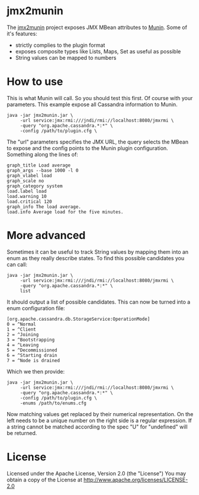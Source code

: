 # jmx2munin

The [jmx2munin](http://github.com/tcurdt/jmx2munin) project exposes JMX MBean attributes to [Munin](http://munin-monitoring.org/).
Some of it's features:

 * strictly complies to the plugin format
 * exposes composite types like Lists, Maps, Set as useful as possible
 * String values can be mapped to numbers

# How to use

This is what Munin will call. So you should test this first. Of course with your parameters. This example expose all Cassandra information to Munin.

    java -jar jmx2munin.jar \
         -url service:jmx:rmi:///jndi/rmi://localhost:8080/jmxrmi \
         -query "org.apache.cassandra.*:*" \
         -config /path/to/plugin.cfg \

The "url" parameters specifies the JMX URL, the query selects the MBean to expose and the config points to the Munin plugin configuration. Something along the lines of:

    graph_title Load average
    graph_args --base 1000 -l 0
    graph_vlabel load
    graph_scale no
    graph_category system
    load.label load
    load.warning 10
    load.critical 120
    graph_info The load average.
    load.info Average load for the five minutes.

# More advanced

Sometimes it can be useful to track String values by mapping them into an enum as they really describe states. To find this possible candidates you can call:

    java -jar jmx2munin.jar \
         -url service:jmx:rmi:///jndi/rmi://localhost:8080/jmxrmi \
         -query "org.apache.cassandra.*:*" \
         list

It should output a list of possible candidates. This can now be turned into a enum configuration file:

    [org.apache.cassandra.db.StorageService:OperationMode]
    0 = ^Normal
    1 = ^Client
    2 = ^Joining
    3 = ^Bootstrapping
    4 = ^Leaving
    5 = ^Decommissioned
    6 = ^Starting drain
    7 = ^Node is drained

Which we then provide:

    java -jar jmx2munin.jar \
         -url service:jmx:rmi:///jndi/rmi://localhost:8080/jmxrmi \
         -query "org.apache.cassandra.*:*" \
         -config /path/to/plugin.cfg \
         -enums /path/to/enums.cfg

Now matching values get replaced by their numerical representation. On the left needs to be a unique number on the right side is a regular expression. If a string cannot be matched according to the spec "U" for "undefined" will be returned.

# License

Licensed under the Apache License, Version 2.0 (the "License")
You may obtain a copy of the License at http://www.apache.org/licenses/LICENSE-2.0
